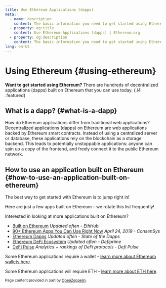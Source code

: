 ```yaml
---
title: Use Ethereum Applications (dapps)
meta:
  - name: description
    content: The basic information you need to get started using Ethereum.
  - property: og:title
    content: Use Ethereum Applications (dapps) | Ethereum.org
  - property: og:description
    content: The basic information you need to get started using Ethereum.
lang: en-US
---
```


# Using Ethereum {#using-ethereum}

**Want to get started using Ethereum?** There are hundreds of decentralized applications (dapps) built on Ethereum that you can use today. {.l4 .featured}

## What is a dapp? {#what-is-a-dapp}

How do Ethereum applications differ from traditional web applications? Decentralized applications (dapps) on Ethereum are web applications backed by Ethereum smart contracts. Instead of using a centralized server or database, these applications rely on the blockchain as a storage backend. This leads to potentially unstoppable applications: anyone can spin up a copy of the frontend, and freely connect it to the public Ethereum network.

## How to use an application built on Ethereum {#how-to-use-an-application-built-on-ethereum}

The best way to get started with Ethereum is to jump right in!

Here are just a few apps built on Ethereum - we rotate this list frequently!

<RandomAppList />

Interested in looking at more applications built on Ethereum?

- [Built on Ethereum](https://docs.ethhub.io/built-on-ethereum/built-on-ethereum/) _Updated often - EthHub_
- [90+ Ethereum Apps You Can Use Right Now](https://media.consensys.net/40-ethereum-apps-you-can-use-right-now-d643333769f7) _April 24, 2019 - ConsenSys_
- [Ethereum Dapps](https://www.stateofthedapps.com/rankings/platform/ethereum) _Updated often - State of the Dapps_
- [Ethereum DeFi Ecosystem](https://defiprime.com/ethereum) _Updated often - Defiprime_
- [DeFi Pulse](https://defipulse.com/) _Analytics + rankings of DeFi protocols - Defi Pulse_

Some Ethereum applications require a wallet - [learn more about Ethereum wallets here](/wallets/).

Some Ethereum applications will require ETH - [learn more about ETH here](/eth/).

<small>Page content provided in part by [OpenZeppelin](https://docs.openzeppelin.com/learn/building-a-dapp).</small>
